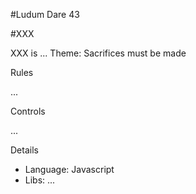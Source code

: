 #Ludum Dare 43

#XXX

XXX is ...
Theme: Sacrifices must be made

Rules

...


Controls

...


Details

* Language: Javascript
* Libs: ...
